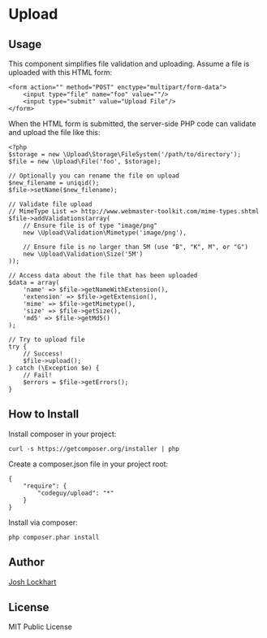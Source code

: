 # Upload

## Usage

This component simplifies file validation and uploading. Assume a file is uploaded with this HTML form:

    <form action="" method="POST" enctype="multipart/form-data">
        <input type="file" name="foo" value=""/>
        <input type="submit" value="Upload File"/>
    </form>

When the HTML form is submitted, the server-side PHP code can validate and upload the file like this:

    <?php
    $storage = new \Upload\Storage\FileSystem('/path/to/directory');
    $file = new \Upload\File('foo', $storage);

    // Optionally you can rename the file on upload
    $new_filename = uniqid();
    $file->setName($new_filename);

    // Validate file upload
    // MimeType List => http://www.webmaster-toolkit.com/mime-types.shtml
    $file->addValidations(array(
        // Ensure file is of type "image/png"
        new \Upload\Validation\Mimetype('image/png'),

        // Ensure file is no larger than 5M (use "B", "K", M", or "G")
        new \Upload\Validation\Size('5M')
    ));

    // Access data about the file that has been uploaded
    $data = array(
        'name' => $file->getNameWithExtension(),
        'extension' => $file->getExtension(),
        'mime' => $file->getMimetype(),
        'size' => $file->getSize(),
        'md5' => $file->getMd5()
    );

    // Try to upload file
    try {
        // Success!
        $file->upload();
    } catch (\Exception $e) {
        // Fail!
        $errors = $file->getErrors();
    }

## How to Install

Install composer in your project:

    curl -s https://getcomposer.org/installer | php

Create a composer.json file in your project root:

    {
        "require": {
            "codeguy/upload": "*"
        }
    }

Install via composer:

    php composer.phar install

## Author

[Josh Lockhart](https://github.com/codeguy)

## License

MIT Public License
